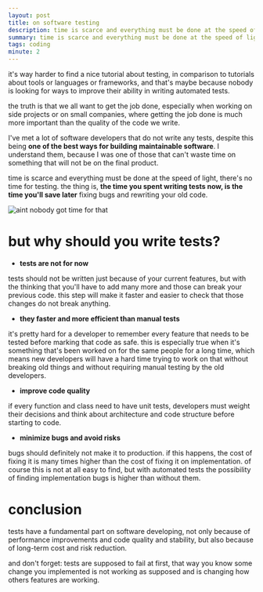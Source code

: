 ```yaml
---
layout: post
title: on software testing
description: time is scarce and everything must be done at the speed of light, there's no time for testing. the thing is, the time you spent writing tests now, is the time you'll save later
summary: time is scarce and everything must be done at the speed of light, there's no time for testing. the thing is, the time you spent writing tests now, is the time you'll save later
tags: coding
minute: 2
---
```


it's way harder to find a nice tutorial about testing, in comparison to tutorials about tools or languages or frameworks, and that's maybe because nobody is looking for ways to improve their ability in writing automated tests.

the truth is that we all want to get the job done, especially when working on side projects or on small companies, where getting the job done is much more important than the quality of the code we write.

I've met a lot of software developers that do not write any tests, despite this being **one of the best ways for building maintainable software**. I understand them, because I was one of those that can't waste time on something that will not be on the final product.

time is scarce and everything must be done at the speed of light, there's no time for testing. the thing is, **the time you spent writing tests now, is the time you'll save later** fixing bugs and rewriting your old code.

![aint nobody got time for that](https://media.giphy.com/media/FOHj4MpT2PLm8/giphy.gif)

# but why should you write tests?

* **tests are not for now**

tests should not be written just because of your current features, but with the thinking that you'll have to add many more and those can break your previous code. this step will make it faster and easier to check that those changes do not break anything.

* **they faster and more efficient than manual tests**

it's pretty hard for a developer to remember every feature that needs to be tested before marking that code as safe. this is especially true when it's something that's been worked on for the same people for a long time, which means new developers will have a hard time trying to work on that without breaking old things and without requiring manual testing by the old developers.

* **improve code quality**

if every function and class need to have unit tests, developers must weight their decisions and think about architecture and code structure before starting to code.

* **minimize bugs and avoid risks**

bugs should definitely not make it to production. if this happens, the cost of fixing it is many times higher than the cost of fixing it on implementation. of course this is not at all easy to find, but with automated tests the possibility of finding implementation bugs is higher than without them.

# conclusion

tests have a fundamental part on software developing, not only because of performance improvements and code quality and stability, but also because of long-term cost and risk reduction.

and don't forget: tests are supposed to fail at first, that way you know some change you implemented is not working as supposed and is changing how others features are working.